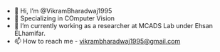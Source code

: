 - 👋 Hi, I’m @VikramBharadwaj1995
- 👀 Specializing in COmputer Vision
- 🌱 I’m currently working as a researcher at MCADS Lab under Ehsan ELhamifar.
- 📫 How to reach me  - vikrambharadwaj1995@gmail.com

<!---
VikramBharadwaj1995/VikramBharadwaj1995 is a ✨ special ✨ repository because its `README.md` (this file) appears on your GitHub profile.
You can click the Preview link to take a look at your changes.
--->
